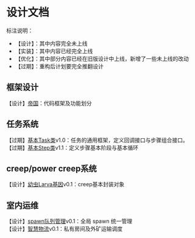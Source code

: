 设计文档
=
标注说明：  
* 【设计】：其中内容完全未上线
* 【实装】：其中内容已经完全上线
* 【优化】：其中部分内容已经在旧版设计中上线，新增了一些未上线的改动
* 【过期】：重构后计划要完全推翻设计

框架设计
-
【设计】[帝国](Leaders.md)：代码框架及功能划分

任务系统
-
【过期】[基本Task类](Task.md)v1.0：任务的通用框架，定义回调接口与步骤组合接口。  
【过期】[基本Step类](Step.md)v1.1：定义步骤基本阶段与基本循环  

creep/power creep系统
-
【设计】[幼虫Larva基因](./Larva.md)v0.1：creep基本封装对象  


室内运维
-
【设计】[spawn队列管理](Spawn.md)v0.1：全局 spawn 统一管理  
【设计】[智慧物流](Logistics.md)v0.1：私有房间及外矿运输调度